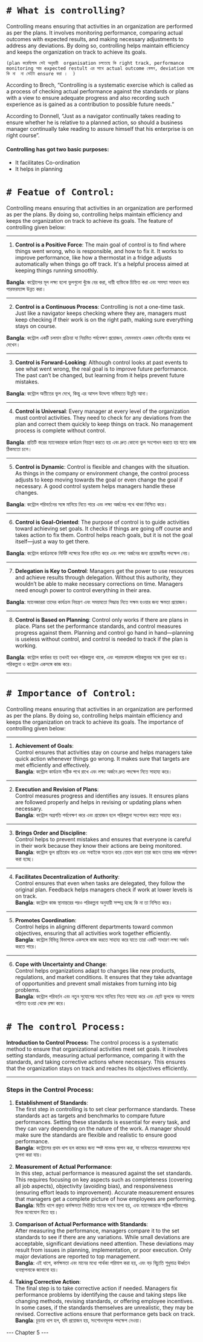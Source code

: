 

# `# What is controlling? `

Controlling means ensuring that activities in an organization are performed as per the plans. It involves monitoring performance, comparing actual outcomes with expected results, and making necessary adjustments to address any deviations. By doing so, controlling helps maintain efficiency and keeps the organization on track to achieve its goals.


`(plan করেছিলাম সেই অনুযায়ী  organisation চলতেছে কি right track, performance monitoring আর expected restult এর সাথে actual outcome কেমন, deviation হচ্ছে কি না  না সেইটা ensure করা ।  )`



According to Brech, “Controlling is a systematic exercise which is called as 
a process of checking actual performance against the standards or plans with a 
view to ensure adequate progress and also recording such experience as is gained 
as a contribution to possible future needs.”


According to Donnell, “Just as a navigator continually takes reading to 
ensure whether he is relative to a planned action, so should a business manager 
continually take reading to assure himself that his enterprise is on right course”.


#### Controlling has got two basic purposes: 
- It facilitates Co-ordination 
- It helps in planning 




# `# Featue of Control: `

Controlling means ensuring that activities in an organization are performed as per the plans. By doing so, controlling helps maintain efficiency and keeps the organization on track to achieve its goals. The feature of controlling given below:

---

1. **Control is a Positive Force**: The main goal of control is to find where things went wrong, who is responsible, and how to fix it. It works to improve performance, like how a thermostat in a fridge adjusts automatically when things go off track. It's a helpful process aimed at keeping things running smoothly.

**Bangla**: কন্ট্রোলের মূল লক্ষ্য হলো ভুলগুলো খুঁজে বের করা, দায়ী ব্যক্তিকে চিহ্নিত করা এবং সমস্যা সমাধান করে পারফরম্যান্স উন্নত করা।

---

2. **Control is a Continuous Process**: Controlling is not a one-time task. Just like a navigator keeps checking where they are, managers must keep checking if their work is on the right path, making sure everything stays on course.

 **Bangla**: কন্ট্রোল একটি চলমান প্রক্রিয়া যা নিয়মিত পর্যবেক্ষণ প্রয়োজন, যেমনভাবে একজন নেভিগেটর বারবার পথ দেখেন।

 ---

3. **Control is Forward-Looking**: Although control looks at past events to see what went wrong, the real goal is to improve future performance. The past can’t be changed, but learning from it helps prevent future mistakes.

**Bangla**: কন্ট্রোল অতীতের ভুল দেখে, কিন্তু এর আসল উদ্দেশ্য ভবিষ্যতে উন্নতি আনা।

---

4. **Control is Universal**: Every manager at every level of the organization must control activities. They need to check for any deviations from the plan and correct them quickly to keep things on track. No management process is complete without control.

 **Bangla**: প্রতিটি স্তরের ম্যানেজারকে কার্যক্রম নিয়ন্ত্রণ করতে হয় এবং দ্রুত কোনো ভুল সংশোধন করতে হয় যাতে কাজ ঠিকমতো চলে।

 ---

5. **Control is Dynamic**: Control is flexible and changes with the situation. As things in the company or environment change, the control process adjusts to keep moving towards the goal or even change the goal if necessary. A good control system helps managers handle these changes.

**Bangla**: কন্ট্রোল পরিবর্তনের সঙ্গে মানিয়ে নিতে পারে এবং লক্ষ্য অর্জনের পথে থাকা নিশ্চিত করে।

---

6. **Control is Goal-Oriented**: The purpose of control is to guide activities toward achieving set goals. It checks if things are going off course and takes action to fix them. Control helps reach goals, but it is not the goal itself—just a way to get there.

**Bangla**: কন্ট্রোল কার্যক্রমকে নির্দিষ্ট লক্ষ্যের দিকে চালিত করে এবং লক্ষ্য অর্জনের জন্য প্রয়োজনীয় পদক্ষেপ নেয়।

---

7. **Delegation is Key to Control**: Managers get the power to use resources and achieve results through delegation. Without this authority, they wouldn’t be able to make necessary corrections on time. Managers need enough power to control everything in their area.

**Bangla**: ম্যানেজাররা তাদের কার্যক্রম নিয়ন্ত্রণ এবং সময়মতো সিদ্ধান্ত নিতে সক্ষম হওয়ার জন্য ক্ষমতা প্রয়োজন।

---

8. **Control is Based on Planning**: Control only works if there are plans in place. Plans set the performance standards, and control measures progress against them. Planning and control go hand in hand—planning is useless without control, and control is needed to track if the plan is working. 

 **Bangla**: কন্ট্রোল কার্যকর হয় তখনই যখন পরিকল্পনা থাকে, এবং পারফরম্যান্স পরিকল্পনার সঙ্গে তুলনা করা হয়। পরিকল্পনা ও কন্ট্রোল একসঙ্গে কাজ করে।

---



# `# Importance of Control: `

Controlling means ensuring that activities in an organization are performed as per the plans. By doing so, controlling helps maintain efficiency and keeps the organization on track to achieve its goals. The importance of controlling given below:


---

1. **Achievement of Goals**:  
   Control ensures that activities stay on course and helps managers take quick action whenever things go wrong. It makes sure that targets are met efficiently and effectively.  
   **Bangla**: কন্ট্রোল কার্যক্রম সঠিক পথে রাখে এবং লক্ষ্য অর্জনে দ্রুত পদক্ষেপ নিতে সাহায্য করে।

---

2. **Execution and Revision of Plans**:  
   Control measures progress and identifies any issues. It ensures plans are followed properly and helps in revising or updating plans when necessary.  
   **Bangla**: কন্ট্রোল অগ্রগতি পর্যবেক্ষণ করে এবং প্রয়োজন হলে পরিকল্পনা সংশোধন করতে সাহায্য করে।

---

3. **Brings Order and Discipline**:  
   Control helps to prevent mistakes and ensures that everyone is careful in their work because they know their actions are being monitored.  
   **Bangla**: কন্ট্রোল ভুল প্রতিরোধ করে এবং সবাইকে সচেতন করে তোলে কারণ তারা জানে তাদের কাজ পর্যবেক্ষণ করা হচ্ছে।

---

4. **Facilitates Decentralization of Authority**:  
   Control ensures that even when tasks are delegated, they follow the original plan. Feedback helps managers check if work at lower levels is on track.  
   **Bangla**: কন্ট্রোল কাজ স্থানান্তরের পরও পরিকল্পনা অনুযায়ী সম্পন্ন হচ্ছে কি না তা নিশ্চিত করে।

---

5. **Promotes Coordination**:  
   Control helps in aligning different departments toward common objectives, ensuring that all activities work together efficiently.  
   **Bangla**: কন্ট্রোল বিভিন্ন বিভাগকে একসঙ্গে কাজ করতে সাহায্য করে যাতে তারা একটি সাধারণ লক্ষ্য অর্জন করতে পারে।

---

6. **Cope with Uncertainty and Change**:  
   Control helps organizations adapt to changes like new products, regulations, and market conditions. It ensures that they take advantage of opportunities and prevent small mistakes from turning into big problems.  
   **Bangla**: কন্ট্রোল পরিবর্তন এবং নতুন সুযোগের সাথে মানিয়ে নিতে সাহায্য করে এবং ছোট ভুলকে বড় সমস্যায় পরিণত হওয়া থেকে রক্ষা করে।




# `# The control Process: `

**Introduction to Control Process:**
The control process is a systematic method to ensure that organizational activities meet set goals. It involves setting standards, measuring actual performance, comparing it with the standards, and taking corrective actions where necessary. This ensures that the organization stays on track and reaches its objectives efficiently.




---

### Steps in the Control Process:

1. **Establishment of Standards**:  
   The first step in controlling is to set clear performance standards. These standards act as targets and benchmarks to compare future performances. Setting these standards is essential for every task, and they can vary depending on the nature of the work. A manager should make sure the standards are flexible and realistic to ensure good performance.  
   **Bangla**: কন্ট্রোলের প্রথম ধাপ হল কাজের জন্য স্পষ্ট মানদণ্ড স্থাপন করা, যা ভবিষ্যতের পারফরম্যান্সের সাথে তুলনা করা যায়।

2. **Measurement of Actual Performance**:  
   In this step, actual performance is measured against the set standards. This requires focusing on key aspects such as completeness (covering all job aspects), objectivity (avoiding bias), and responsiveness (ensuring effort leads to improvement). Accurate measurement ensures that managers get a complete picture of how employees are performing.  
   **Bangla**: দ্বিতীয় ধাপে প্রকৃত কর্মক্ষমতা নির্ধারিত মানের সাথে মাপা হয়, এবং ম্যানেজারকে সঠিক পরিমাপের দিকে মনোযোগ দিতে হয়।

3. **Comparison of Actual Performance with Standards**:  
   After measuring the performance, managers compare it to the set standards to see if there are any variations. While small deviations are acceptable, significant deviations need attention. These deviations may result from issues in planning, implementation, or poor execution. Only major deviations are reported to top management.  
   **Bangla**: এই ধাপে, কর্মক্ষমতা এবং মানের মধ্যে পার্থক্য পরিমাপ করা হয়, এবং বড় বিচ্যুতি শুধুমাত্র ঊর্ধ্বতন ব্যবস্থাপনাকে জানানো হয়।

4. **Taking Corrective Action**:  
   The final step is to take corrective action if needed. Managers fix performance problems by identifying the cause and taking steps like changing methods, revising standards, or offering employee incentives. In some cases, if the standards themselves are unrealistic, they may be revised. Corrective actions ensure that performance gets back on track.  
   **Bangla**: চূড়ান্ত ধাপ হল, যদি প্রয়োজন হয়, সংশোধনমূলক পদক্ষেপ নেওয়া।



--- Chapter 5 --- 


